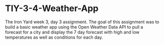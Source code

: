 # TIY-3-4-Weather-App

The Iron Yard week 3, day 3 assignment.  The goal of this assignment was to build a basic weather app using the Open Weather Data API to pull a forecast for a city and display the 7 day forecast with high and low temperatures as well as conditions for each day.